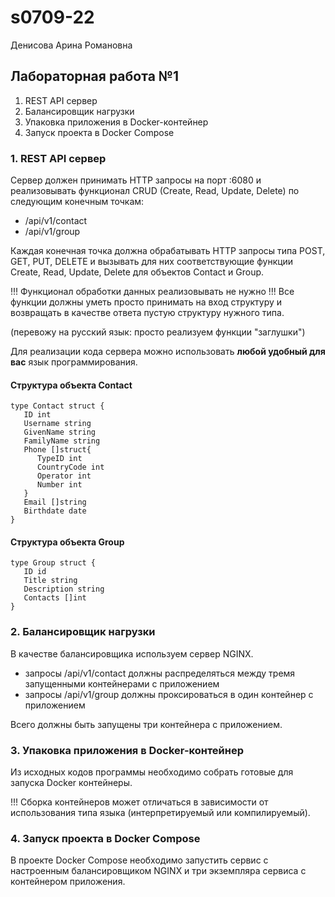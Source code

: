 # s0709-22
Денисова Арина Романовна
## Лабораторная работа №1

1. REST API сервер
2. Балансировщик нагрузки
3. Упаковка приложения в Docker-контейнер
4. Запуск проекта в Docker Compose

### 1. REST API сервер

Сервер должен принимать HTTP запросы на порт :6080 и реализовывать функционал CRUD (Create, Read, Update, Delete) по следующим конечным точкам:
* /api/v1/contact
* /api/v1/group

Каждая конечная точка должна обрабатывать HTTP запросы типа POST, GET, PUT, DELETE и вызывать для них соответствующие функции Create, Read, Update, Delete для объектов Contact и Group.

!!! Функционал обработки данных реализовывать не нужно !!!
Все функции должны уметь просто принимать на вход структуру и возвращать в качестве ответа пустую структуру нужного типа.

(перевожу на русский язык: просто реализуем функции "заглушки")

Для реализации кода сервера можно использовать __любой удобный для вас__ язык программирования.

#### Структура объекта Contact

```
type Contact struct {
   ID int
   Username string
   GivenName string
   FamilyName string
   Phone []struct{
      TypeID int
      CountryCode int
      Operator int
      Number int
   }
   Email []string
   Birthdate date
}
```

#### Структура объекта Group

```
type Group struct {
   ID id
   Title string
   Description string
   Contacts []int
}
```

### 2. Балансировщик нагрузки

В качестве балансировщика используем сервер NGINX. 

* запросы /api/v1/contact должны распределяться между тремя запущенными контейнерами с приложением
* запросы /api/v1/group должны проксироваться в один контейнер с приложением

Всего должны быть запущены три контейнера с приложением.

### 3. Упаковка приложения в Docker-контейнер

Из исходных кодов программы необходимо собрать готовые для запуска Docker контейнеры.

!!! Сборка контейнеров может отличаться в зависимости от использования типа языка (интерпретируемый или компилируемый).

### 4. Запуск проекта в Docker Compose

В проекте Docker Compose необходимо запустить сервис с настроенным балансировщиком NGINX и три экземпляра сервиса с контейнером приложения.